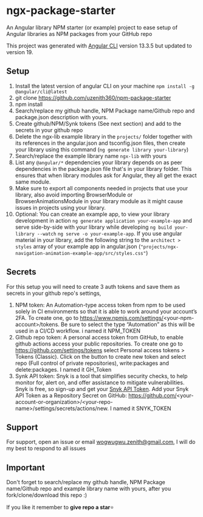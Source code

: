 # ngx-package-starter

An Angular library NPM starter (or example) project to ease setup of Angular libraries as NPM packages from your GitHub repo

This project was generated with [Angular CLI](https://github.com/angular/angular-cli) version 13.3.5 but updated to version 19.

## Setup

1. Install the latest version of angular CLI on your machine `npm install -g @angular/cli@latest`
2. git clone https://github.com/uzenith360/npm-package-starter
3. npm install
4. Search/replace my github handle, NPM Package name/Github repo and package.json description with yours.
5. Create github/NPM/Synk tokens (See next section) and add to the secrets in your github repo
6. Delete the ngx-lib example library in the `projects/` folder together with its references in the angular.json and tsconfig.json files, then create your library using this command (`ng generate library your-library`)
7. Search/replace the example library name `ngx-lib` with yours
8. List any `@angular/*` dependencies your library depends on as peer dependencies in the package.json file that's in your library folder. This ensures that when library modules ask for Angular, they all get the exact same module. 
9. Make sure to export all components needed in projects that use your library, also avoid importing BrowserModule or BrowserAnimationsModule in your library module as it might cause issues in projects using your library.
10. Optional: You can create an example app, to view your library development in action `ng generate application your-example-app` and serve side-by-side with your library while developing `ng build your-library --watch` `ng serve -o your-example-app`. If you use angular material in your library, add the following string to the `architect > styles` array of your example app in angular.json (`"projects/ngx-navigation-animation-example-app/src/styles.css"`)

## Secrets

For this setup you will need to create 3 auth tokens and save them as secrets in your github repo's settings, 
1. NPM token: An Automation-type access token from npm to be used solely in CI environments so that it is able to work around your account’s 2FA. To create one, go to https://www.npmjs.com/settings/<your-npm-account\>/tokens. Be sure to select the type “Automation” as this will be used in a CI/CD workflow. i named it NPM_TOKEN
2. Github repo token: A personal access token from GitHub, to enable github actions access your public repositories. To create one go to https://github.com/settings/tokens select Personal access tokens > Tokens (Classic). Click on the button to create new token and select repo (Full control of private repositories), write:packages and delete:packages. I named it GH_Token
3. Synk API token: Snyk is a tool that simplifies security checks, to help monitor for, alert on, and offer assistance to mitigate vulnerabilities. Snyk is free, so sign-up and get your [Snyk API Token](https://app.snyk.io/account). Add your Snyk API Token as a Repository Secret on GitHub: https://github.com/<your-account-or-organization\>/\<your-repo-name\>/settings/secrets/actions/new. I named it SNYK_TOKEN

## Support

For support, open an issue or email wogwugwu.zenith@gmail.com, I will do my best to respond to all issues

## Important

Don't forget to search/replace my github handle, NPM Package name/Github repo and example library name with yours, after you fork/clone/download this repo :)

If you like it remember to **give repo a star**⭐

